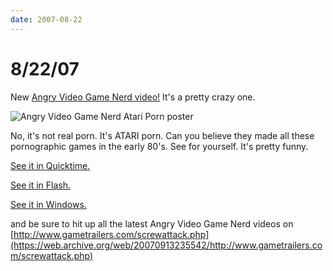 ```yaml
---
date: 2007-08-22
---
```

# 8/22/07

New [Angry Video Game Nerd video!](https://web.archive.org/web/20070913235542/http://www.gametrailers.com/player/23884.html) It's a pretty crazy one.

![Angry Video Game Nerd Atari Porn poster](https://i.imgur.com/OSEeRvf.jpg)

No, it's not real porn. It's ATARI porn. Can you believe they made all these pornographic games in the early 80's. See for yourself. It's pretty funny.

[See it in Quicktime.](https://web.archive.org/web/20070913235542/http://www.gametrailers.com/player/23884.html?type=mov)

[See it in Flash.](https://web.archive.org/web/20070913235542/http://www.gametrailers.com/player/23884.html?type=flv)

[See it in Windows.](https://web.archive.org/web/20070913235542/http://www.gametrailers.com/player/23884.html?type=wmv)

and be sure to hit up all the latest Angry Video Game Nerd videos on
[http://www.gametrailers.com/screwattack.php](https://web.archive.org/web/20070913235542/http://www.gametrailers.com/screwattack.php)